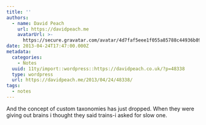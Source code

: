 ```yaml
---
title: ''
authors:
  - name: David Peach
    url: https://davidpeach.me
    avatarUrl: >-
      https://secure.gravatar.com/avatar/4d7faf5eee1f055a85788c44936b8995eaab6dfb004e7854ec747ccb272e91ee?s=96&d=mm&r=g
date: 2013-04-24T17:47:00.000Z
metadata:
  categories:
    - Notes
  uuid: 11ty/import::wordpress::https://davidpeach.co.uk/?p=48338
  type: wordpress
  url: https://davidpeach.me/2013/04/24/48338/
tags:
  - notes
---
```

And the concept of custom taxonomies has just dropped. When they were giving out brains i thought they said trains-i asked for slow one.